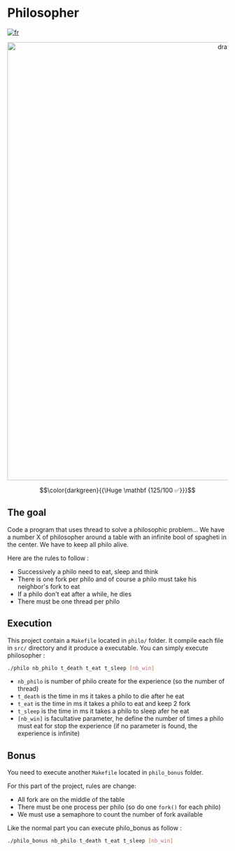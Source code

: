 # Philosopher

[![fr](https://img.shields.io/badge/Langue-fr-blue)](README.fr.md)

<p align="center"><img src="https://i.imgur.com/lcSX7KA.jpeg" alt="drawing" width="1000"/></p>

$$\color{darkgreen}{{\Huge \mathbf {125/100 ✅}}}$$

## The goal

Code a program that uses thread to solve a philosophic problem...
We have a number X of philosopher around a table with an infinite bool of spagheti in the center. We have to keep all philo alive.

Here are the rules to follow : 
- Successively a philo need to eat, sleep and think 
- There is one fork per philo and of course a philo must take his neighbor's fork to eat
- If a philo don't eat after a while, he dies
- There must be one thread per philo

## Execution

This project contain a `Makefile` located in `philo/` folder.
It compile each file in `src/` directory and it produce a executable.
You can simply execute philosopher :
````sh
./philo nb_philo t_death t_eat t_sleep [nb_win]
````
- `nb_philo` is number of philo create for the experience (so the number of thread)
- `t_death` is the time in ms it takes a philo to die after he eat
- `t_eat` is the time in ms it takes a philo to eat and keep 2 fork
- `t_sleep` is the time in ms it takes a philo to sleep afer he eat
- `[nb_win]` is facultative parameter, he define the number of times a philo must eat for stop the experience (if no parameter is found, the experience is infinite)

## Bonus

You need to execute another `Makefile` located in `philo_bonus` folder.

For this part of the project, rules are change:
- All fork are on the middle of the table
- There must be one process per philo (so do one `fork()` for each philo)
- We must use a semaphore to count the number of fork available

Like the normal part you can execute philo_bonus as follow :
````sh
./philo_bonus nb_philo t_death t_eat t_sleep [nb_win]
````